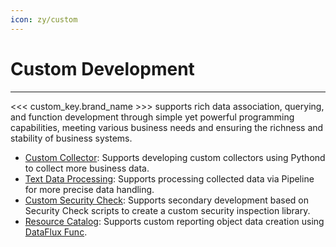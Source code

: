 ```yaml
---
icon: zy/custom
---
```

# Custom Development

---

<<< custom_key.brand_name >>> supports rich data association, querying, and function development through simple yet powerful programming capabilities, meeting various business needs and ensuring the richness and stability of business systems.

- [Custom Collector](pythond.md): Supports developing custom collectors using Pythond to collect more business data.
- [Text Data Processing](../developers/index.md): Supports processing collected data via Pipeline for more precise data handling.
- [Custom Security Check](scheck-filechange.md): Supports secondary development based on Security Check scripts to create a custom security inspection library.
- [Resource Catalog](custom-object.md): Supports custom reporting object data creation using [DataFlux Func](../dataflux-func/index.md).